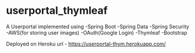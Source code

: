 # userportal_thymleaf

A Userportal implemented using -Spring Boot -Spring Data -Spring Security -AWS(for storing user images) -OAuth(Google Login) -Thymleaf -Bootstrap

Deployed on Heroku url - https://userportal-thym.herokuapp.com/
